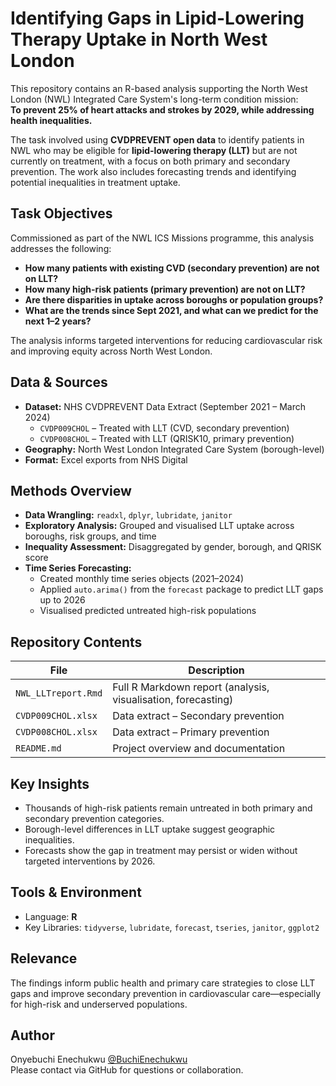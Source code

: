 # Identifying Gaps in Lipid-Lowering Therapy Uptake in North West London

This repository contains an R-based analysis supporting the North West London (NWL) Integrated Care System's long-term condition mission:  
**To prevent 25% of heart attacks and strokes by 2029, while addressing health inequalities.**

The task involved using **CVDPREVENT open data** to identify patients in NWL who may be eligible for **lipid-lowering therapy (LLT)** but are not currently on treatment, with a focus on both primary and secondary prevention. The work also includes forecasting trends and identifying potential inequalities in treatment uptake.



## Task Objectives

Commissioned as part of the NWL ICS Missions programme, this analysis addresses the following:

-  **How many patients with existing CVD (secondary prevention) are not on LLT?**
-  **How many high-risk patients (primary prevention) are not on LLT?**
-  **Are there disparities in uptake across boroughs or population groups?**
-  **What are the trends since Sept 2021, and what can we predict for the next 1–2 years?**

The analysis informs targeted interventions for reducing cardiovascular risk and improving equity across North West London.



##  Data & Sources

- **Dataset:** NHS CVDPREVENT Data Extract (September 2021 – March 2024)
  - `CVDP009CHOL` – Treated with LLT (CVD, secondary prevention)
  - `CVDP008CHOL` – Treated with LLT (QRISK10, primary prevention)
- **Geography:** North West London Integrated Care System (borough-level)
- **Format:** Excel exports from NHS Digital



##  Methods Overview

- **Data Wrangling:** `readxl`, `dplyr`, `lubridate`, `janitor`
- **Exploratory Analysis:** Grouped and visualised LLT uptake across boroughs, risk groups, and time
- **Inequality Assessment:** Disaggregated by gender, borough, and QRISK score
- **Time Series Forecasting:** 
  - Created monthly time series objects (2021–2024)
  - Applied `auto.arima()` from the `forecast` package to predict LLT gaps up to 2026
  - Visualised predicted untreated high-risk populations



##  Repository Contents

| File | Description |
|------|-------------|
| `NWL_LLTreport.Rmd` | Full R Markdown report (analysis, visualisation, forecasting) |
| `CVDP009CHOL.xlsx` | Data extract – Secondary prevention |
| `CVDP008CHOL.xlsx` | Data extract – Primary prevention |
| `README.md` | Project overview and documentation |



##  Key Insights

- Thousands of high-risk patients remain untreated in both primary and secondary prevention categories.
- Borough-level differences in LLT uptake suggest geographic inequalities.
- Forecasts show the gap in treatment may persist or widen without targeted interventions by 2026.



##  Tools & Environment

- Language: **R**
- Key Libraries: `tidyverse`, `lubridate`, `forecast`, `tseries`, `janitor`, `ggplot2`



## Relevance
The findings inform public health and primary care strategies to close LLT gaps and improve secondary prevention in cardiovascular care—especially for high-risk and underserved populations.



## Author
Onyebuchi Enechukwu
[@BuchiEnechukwu](https://github.com/BuchiEnechukwu)  
Please contact via GitHub for questions or collaboration.

